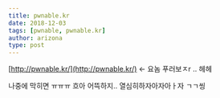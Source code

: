 ```yaml
---
title: pwnable.kr
date: 2018-12-03
tags: [pwnable, pwnable.kr]
author: arizona
type: post
---
```


[http://pwnable.kr/](http://pwnable.kr/) <- 요놈 푸러보ㅈr .. 헤헤


나중에 막히면 ㅠㅠㅠ 흐아 어뜩하지.. 열심히하자아자아ㅏ자 ㄱㄱ씽

